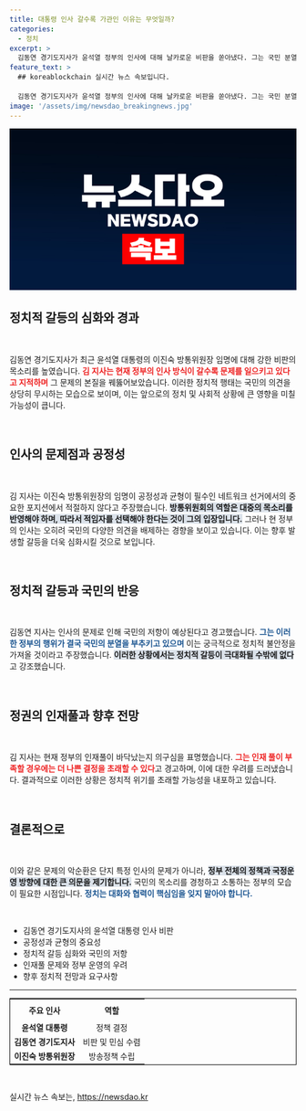 ```yaml
---
title: 대통령 인사 갈수록 가관인 이유는 무엇일까?
categories:
  - 정치
excerpt: >
  김동연 경기도지사가 윤석열 정부의 인사에 대해 날카로운 비판을 쏟아냈다. 그는 국민 분열을 조장하려는 정권이라며 극단적인 국정 기조를 강하게 반대하고, 국민의 저항을 경고했다. 클릭할 가치가 있는 이 발언의 이면은?
feature_text: >
  ## koreablockchain 실시간 뉴스 속보입니다.

  김동연 경기도지사가 윤석열 정부의 인사에 대해 날카로운 비판을 쏟아냈다. 그는 국민 분열을 조장하려는 정권이라며 극단적인 국정 기조를 강하게 반대하고, 국민의 저항을 경고했다. 클릭할 가치가 있는 이 발언의 이면은?
image: '/assets/img/newsdao_breakingnews.jpg'
---
```


<p><img src="/assets/img/newsdao_breakingnews.jpg" alt="koreablockchain 속보" /></p>

<h2 data-ke-size="size26">정치적 갈등의 심화와 경과</h2>

<p data-ke-size="size16">&nbsp;</p>

<p>김동연 경기도지사가 최근 윤석열 대통령의 이진숙 방통위원장 임명에 대해 강한 비판의 목소리를 높였습니다. <b><span style="color: #ee2323;">김 지사는 현재 정부의 인사 방식이 갈수록 문제를 일으키고 있다고 지적하며</span></b> 그 문제의 본질을 꿰뚫어보았습니다. 이러한 정치적 행태는 국민의 의견을 상당히 무시하는 모습으로 보이며, 이는 앞으로의 정치 및 사회적 상황에 큰 영향을 미칠 가능성이 큽니다. </p>

<p><br></p>

<h2 data-ke-size="size26">인사의 문제점과 공정성</h2>

<p data-ke-size="size16">&nbsp;</p>

<p>김 지사는 이진숙 방통위원장의 임명이 공정성과 균형이 필수인 네트워크 선거에서의 중요한 포지션에서 적절하지 않다고 주장했습니다. <b><span style="background-color: #21538527;">방통위원회의 역할은 대중의 목소리를 반영해야 하며, 따라서 적임자를 선택해야 한다는 것이 그의 입장입니다.</span></b> 그러나 현 정부의 인사는 오히려 국민의 다양한 의견을 배제하는 경향을 보이고 있습니다. 이는 향후 발생할 갈등을 더욱 심화시킬 것으로 보입니다.</p>

<p><br></p>

<h2 data-ke-size="size26">정치적 갈등과 국민의 반응</h2>

<p data-ke-size="size16">&nbsp;</p>

<p>김동연 지사는 인사의 문제로 인해 국민의 저항이 예상된다고 경고했습니다. <b><span style="color: #1a5490;">그는 이러한 정부의 행위가 결국 국민의 분열을 부추키고 있으며</span></b> 이는 궁극적으로 정치적 불안정을 가져올 것이라고 주장했습니다. <b><span style="background-color: #21538527;">이러한 상황에서는 정치적 갈등이 극대화될 수밖에 없다</span></b>고 강조했습니다.</p>

<p><br></p>

<h2 data-ke-size="size26">정권의 인재풀과 향후 전망</h2>

<p data-ke-size="size16">&nbsp;</p>

<p>김 지사는 현재 정부의 인재풀이 바닥났는지 의구심을 표명했습니다. <b><span style="color: #ee2323;">그는 인재 풀이 부족할 경우에는 더 나쁜 결정을 초래할 수 있다</span></b>고 경고하며, 이에 대한 우려를 드러냈습니다. 결과적으로 이러한 상황은 정치적 위기를 초래할 가능성을 내포하고 있습니다.</p>

<p><br></p>

<h2 data-ke-size="size26">결론적으로</h2>

<p data-ke-size="size16">&nbsp;</p>

<p>이와 같은 문제의 악순환은 단지 특정 인사의 문제가 아니라, <b><span style="background-color: #21538527;">정부 전체의 정책과 국정운영 방향에 대한 큰 의문을 제기합니다.</span></b> 국민의 목소리를 경청하고 소통하는 정부의 모습이 필요한 시점입니다. <b><span style="color: #1a5490;">정치는 대화와 협력이 핵심임을 잊지 말아야 합니다.</span></b></p>

<p><br></p>

<ul>
    <li>김동연 경기도지사의 윤석열 대통령 인사 비판</li>
    <li>공정성과 균형의 중요성</li>
    <li>정치적 갈등 심화와 국민의 저항</li>
    <li>인재풀 문제와 정부 운영의 우려</li>
    <li>향후 정치적 전망과 요구사항</li>
</ul>

<hr>

<table style="width:100%; border: 1px solid #000;">
  <tr>
    <th style="text-align: center; height: 30px;">주요 인사</th>
    <th style="text-align: center;">역할</th>
  </tr>
  <tr>
    <td style="text-align: center; height: 17px;"><b>윤석열 대통령</b></td>
    <td style="text-align: center;">정책 결정</td>
  </tr>
  <tr>
    <td style="text-align: center; height: 17px;"><b>김동연 경기도지사</b></td>
    <td style="text-align: center;">비판 및 민심 수렴</td>
  </tr>
  <tr>
    <td style="text-align: center; height: 17px;"><b>이진숙 방통위원장</b></td>
    <td style="text-align: center;">방송정책 수립</td>
  </tr>
</table>

<p data-ke-size="size16">&nbsp;</p>
실시간 뉴스 속보는, <a href="https://newsdao.kr" rel="dofollow">https://newsdao.kr</a>


